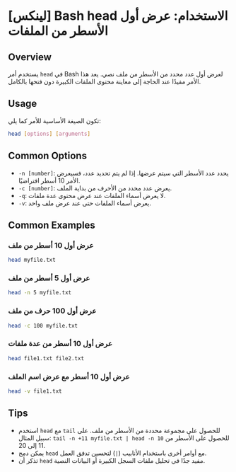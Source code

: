 # [لينكس] Bash head الاستخدام: عرض أول الأسطر من الملفات

## Overview
يستخدم أمر `head` في Bash لعرض أول عدد محدد من الأسطر من ملف نصي. يعد هذا الأمر مفيدًا عند الحاجة إلى معاينة محتوى الملفات الكبيرة دون فتحها بالكامل.

## Usage
تكون الصيغة الأساسية للأمر كما يلي:

```bash
head [options] [arguments]
```

## Common Options
- `-n [number]`: يحدد عدد الأسطر التي سيتم عرضها. إذا لم يتم تحديد عدد، فسيعرض الأمر 10 أسطر افتراضيًا.
- `-c [number]`: يعرض عدد محدد من الأحرف من بداية الملف.
- `-q`: لا يعرض أسماء الملفات عند عرض محتوى عدة ملفات.
- `-v`: يعرض أسماء الملفات حتى عند عرض ملف واحد.

## Common Examples
### عرض أول 10 أسطر من ملف
```bash
head myfile.txt
```

### عرض أول 5 أسطر من ملف
```bash
head -n 5 myfile.txt
```

### عرض أول 100 حرف من ملف
```bash
head -c 100 myfile.txt
```

### عرض أول 10 أسطر من عدة ملفات
```bash
head file1.txt file2.txt
```

### عرض أول 10 أسطر مع عرض اسم الملف
```bash
head -v file1.txt
```

## Tips
- استخدم `head` مع `tail` للحصول على مجموعة محددة من الأسطر من ملف. على سبيل المثال: `tail -n +11 myfile.txt | head -n 10` للحصول على الأسطر من 11 إلى 20.
- يمكن دمج `head` مع أوامر أخرى باستخدام الأنابيب (`|`) لتحسين تدفق العمل.
- تذكر أن `head` مفيد جدًا في تحليل ملفات السجل الكبيرة أو البيانات النصية.